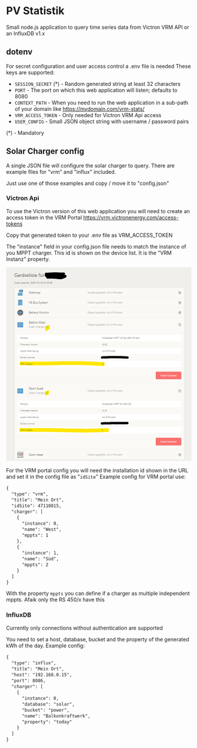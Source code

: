 # PV Statistik

Small node.js application to query time series data from Victron VRM API or an InfluxDB v1.x

## dotenv

For secret configuration and user access control a .env file is needed
These keys are supported:

* `SESSION_SECRET` (*) - Random generated string at least 32 characters
* `PORT` - The port on which this web application will listen; defaults to 8080
* `CONTEXT_PATH` - When you need to run the web application in a sub-path of your domain
  like https://mydomain.com/vrm-stats/
* `VRM_ACCESS_TOKEN` - Only needed for Victron VRM Api access
* `USER_CONFIG` - Small JSON object string with username / password pairs

(*) - Mandatory

## Solar Charger config

A single JSON file will configure the solar charger to query. There are example files for "vrm" and "influx" included.

Just use one of those examples and copy / move it to "config.json"

### Victron Api

To use the Victron version of this web application you will need to create an access token in the VRM
Portal https://vrm.victronenergy.com/access-tokens

Copy that generated token to your .env file as VRM_ACCESS_TOKEN

The "instance" field in your config.json file needs to match the instance of you MPPT charger.
This id is shown on the device list. It is the "VRM Instanz" property.

![Place to find the instance id on vrm portal device list](doc/vrm_device_list_instance.png)

For the VRM portal config you will need the installation id shown in the URL and set it in the config file as "`idSite`"
Example config for VRM portal use:

```
{
  "type": "vrm",
  "title": "Mein Ort",
  "idSite": 47110815,
  "charger": [
    {
      "instance": 0,
      "name": "West",
      "mppts": 1
    },
    {
      "instance": 1,
      "name": "Süd",
      "mppts": 2
    }
  ]
}
```

With the property `mppts` you can define if a charger as multiple independent mppts. Afaik only the RS 450/x have this

### InfluxDB

Currently only connections without authentication are supported

You need to set a host, database, bucket and the property of the generated kWh of the day. Example config:

```
{
  "type": "influx",
  "title": "Mein Ort",
  "host": "192.168.0.15",
  "port": 8086,
  "charger": [
    {
      "instance": 0,
      "database": "solar",
      "bucket": "power",
      "name": "Balkonkraftwerk",
      "property": "today"
    }
  ]
}
```